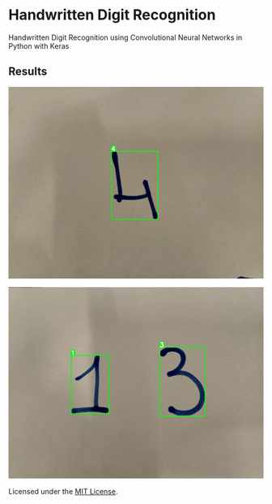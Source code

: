 # Handwritten Digit Recognition
Handwritten Digit Recognition using Convolutional Neural Networks in Python with Keras

## Results

![output1](output1.jpg)

![output1](output2.jpg)

Licensed under the [MIT License](LICENSE).
